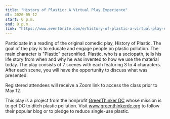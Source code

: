 ```yaml
---
title: "History of Plastic: A Virtual Play Experience"
dt: 2020-05-12
start: 6 p.m.
end: 8 p.m.
link: "https://www.eventbrite.com/e/history-of-plastic-a-virtual-play-experience-tickets-103972177582"
---
```


Participate in a reading of the original comedic play, History of Plastic. The goal of the play is to educate and engage people on plastic pollution. The main character is "Plastic" personified. Plastic, who is a sociopath, tells his life story from when and why he was invented to how we use the material today. The play consists of 7 scenes with each featuring 3 to 4 characters. After each scene, you will have the opportunity to discuss what was presented.

Registered attendees will receive a Zoom link to access the class prior to May 12.

This play is a project from the nonprofit [GreenThinker DC](http://www.greenthinkerdc.org/)
whose mission is to get DC to ditch plastic pollution. 
Visit www.greenthinkerdc.org to follow their popular blog or to pledge to reduce single-use plastic.
